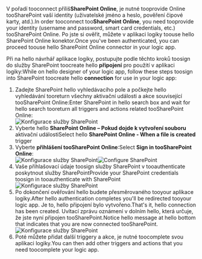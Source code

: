 

<span data-ttu-id="92c74-101">V pořadí tooconnect příliš**SharePoint Online**, je nutné tooprovide Online tooSharePoint vaší identity (uživatelské jméno a heslo, pověření čipové karty, atd.).</span><span class="sxs-lookup"><span data-stu-id="92c74-101">In order tooconnect too**SharePoint Online**, you need tooprovide your identity (username and password, smart card credentials, etc.) tooSharePoint Online.</span></span> <span data-ttu-id="92c74-102">Po jste si ověřit, můžete v aplikaci logiky toouse hello SharePoint Online konektor.</span><span class="sxs-lookup"><span data-stu-id="92c74-102">Once you've been authenticated, you can proceed toouse hello SharePoint Online connector  in your logic app.</span></span> 

<span data-ttu-id="92c74-103">Při na hello návrhář aplikace logiky, postupujte podle těchto kroků toosign do služby SharePoint toocreate hello **připojení** pro použití v aplikaci logiky:</span><span class="sxs-lookup"><span data-stu-id="92c74-103">While on hello designer of your logic app, follow these steps toosign into SharePoint toocreate hello **connection** for use in your logic app:</span></span>

1. <span data-ttu-id="92c74-104">Zadejte SharePoint hello vyhledávacího pole a počkejte hello vyhledávání tooreturn všechny aktivační události a akce související tooSharePoint Online:</span><span class="sxs-lookup"><span data-stu-id="92c74-104">Enter SharePoint in hello search box and wait for hello search tooreturn all triggers and actions related tooSharePoint Online:</span></span>   
   ![Konfigurace služby SharePoint][1]  
2. <span data-ttu-id="92c74-106">Vyberte hello **SharePoint Online – Pokud dojde k vytvoření souboru** aktivační události</span><span class="sxs-lookup"><span data-stu-id="92c74-106">Select hello **SharePoint Online - When a file is created** trigger</span></span>  
3. <span data-ttu-id="92c74-107">Vyberte **přihlášení tooSharePoint Online**:</span><span class="sxs-lookup"><span data-stu-id="92c74-107">Select **Sign in tooSharePoint Online**:</span></span>   
   <span data-ttu-id="92c74-108">![Konfigurace služby SharePoint][2]</span><span class="sxs-lookup"><span data-stu-id="92c74-108">![Configure SharePoint][2]</span></span>    
4. <span data-ttu-id="92c74-109">Vaše přihlašovací údaje toosign služby SharePoint v tooauthenticate poskytnout služby SharePoint</span><span class="sxs-lookup"><span data-stu-id="92c74-109">Provide your SharePoint credentials toosign in tooauthenticate with SharePoint</span></span>   
   ![Konfigurace služby SharePoint][3]     
5. <span data-ttu-id="92c74-111">Po dokončení ověřování hello budete přesměrovaného tooyour aplikace logiky.</span><span class="sxs-lookup"><span data-stu-id="92c74-111">After hello authentication completes you'll be redirected tooyour logic app.</span></span> <span data-ttu-id="92c74-112">Je to, hello připojení bylo vytvořeno.</span><span class="sxs-lookup"><span data-stu-id="92c74-112">That's it, hello connection has been created.</span></span> <span data-ttu-id="92c74-113">Uvítací zprávu oznámení v dolním hello, která určuje, že jste nyní připojen tooSharePoint.</span><span class="sxs-lookup"><span data-stu-id="92c74-113">Notice hello message at hello bottom that indicates that you are now connected tooSharePoint.</span></span>  
   ![Konfigurace služby SharePoint][4]  
6. <span data-ttu-id="92c74-115">Poté můžete přidat další triggery a akce, je nutné toocomplete svou aplikaci logiky.</span><span class="sxs-lookup"><span data-stu-id="92c74-115">You can then add other triggers and actions that you need toocomplete your logic app.</span></span>   

[1]: ./media/connectors-create-api-sharepointonline/connectionconfig1.png
[2]: ./media/connectors-create-api-sharepointonline/connectionconfig2.png 
[3]: ./media/connectors-create-api-sharepointonline/connectionconfig3.png
[4]: ./media/connectors-create-api-sharepointonline/connectionconfig4.png
[5]: ./media/connectors-create-api-sharepointonline/connectionconfig5.png
